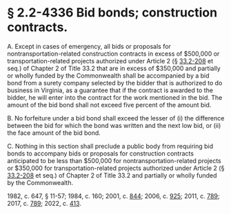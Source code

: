 # § 2.2-4336 Bid bonds; construction contracts.

<p>A. Except in cases of emergency, all bids or proposals for nontransportation-related construction contracts in excess of $500,000 or transportation-related projects authorized under Article 2 (§ <a href='/vacode/33.2-208/'>33.2-208</a> et seq.) of Chapter 2 of Title 33.2 that are in excess of $350,000 and partially or wholly funded by the Commonwealth shall be accompanied by a bid bond from a surety company selected by the bidder that is authorized to do business in Virginia, as a guarantee that if the contract is awarded to the bidder, he will enter into the contract for the work mentioned in the bid. The amount of the bid bond shall not exceed five percent of the amount bid.</p><p>B. No forfeiture under a bid bond shall exceed the lesser of (i) the difference between the bid for which the bond was written and the next low bid, or (ii) the face amount of the bid bond.</p><p>C. Nothing in this section shall preclude a public body from requiring bid bonds to accompany bids or proposals for construction contracts anticipated to be less than $500,000 for nontransportation-related projects or $350,000 for transportation-related projects authorized under Article 2 (§ <a href='/vacode/33.2-208/'>33.2-208</a> et seq.) of Chapter 2 of Title 33.2 and partially or wholly funded by the Commonwealth.</p><p>1982, c. 647, § 11-57; 1984, c. 160; 2001, c. <a href='http://lis.virginia.gov/cgi-bin/legp604.exe?011+ful+CHAP0844'>844</a>; 2006, c. <a href='http://lis.virginia.gov/cgi-bin/legp604.exe?061+ful+CHAP0925'>925</a>; 2011, c. <a href='http://lis.virginia.gov/cgi-bin/legp604.exe?111+ful+CHAP0789'>789</a>; 2017, c. <a href='http://lis.virginia.gov/cgi-bin/legp604.exe?171+ful+CHAP0789'>789</a>; 2022, c. <a href='http://lis.virginia.gov/cgi-bin/legp604.exe?221+ful+CHAP0413'>413</a>.</p>